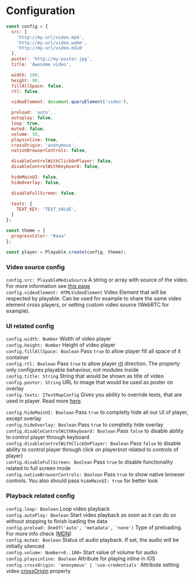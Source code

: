 # Configuration

```javascript
const config = {
  src: [
    'http://my-url/video.mp4',
    'http://my-url/video.webm',
    'http://my-url/video.m3u8'
  ],
  poster: 'http://my-poster.jpg',
  title: 'Awesome video',

  width: 160,
  height: 90,
  fillAllSpace: false,
  rtl: false,

  videoElement: document.queryElement('video'),

  preload: 'auto',
  autoplay: false,
  loop: true,
  muted: false,
  volume: 50,
  playsinline: true,
  crossOrigin: 'anonymous',
  nativeBrowserControls: false,

  disableControlWithClickOnPlayer: false,
  disableControlWithKeyboard: false,

  hideMainUI: false,
  hideOverlay: false,

  disableFullScreen: false,

  texts: {
    TEXT_KEY: 'TEXT_VALUE',
  }
};

const theme = {
  progressColor: "#aaa"
};

const player = Playable.create(config, theme);
```

### Video source config

`config.src: PlayableMediaSource` A string or array with source of the video. For more information see [this page](/video-source) <br/>
`config.videoElement: HTMLVideoElement` Video Element that will be respected by playable. Can be used for example to share the same video element cross players, or setting custom video source (WebRTC for example).

### UI related config

`config.width: Number` Width of video player <br/>
`config.height: Number` Height of video player <br/>
`config.fillAllSpace: Boolean` Pass `true` to allow player fill all space of it container <br/>
`config.rtl: Boolean` Pass `true` to allow player [rtl](https://developer.mozilla.org/en-US/docs/Glossary/rtl) 
direction. The property only configures playable behaviour, not modules inside<br/>
`config.title: String` String that would be shown as title of video <br/>
`config.poster: String` URL to image that would be used as poster on overlay <br/>
`config.texts: ITextMapConfig` Gives you ability to override texts, that are used in player. Read more [here](/player-texts).

`config.hideMainUI: Boolean` Pass `true` to completly hide all our UI of player, except overlay <br/>
`config.hideOverlay: Boolean` Pass `true` to completly hide overlay <br/>
`config.disableControlWithKeyboard: Boolean` Pass `false` to disable ability to control player through keyboard <br/>
`config.disableControlWithClickOnPlayer: Boolean` Pass `false` to disable ability to control player through click on player(not related to controls of player) <br/>
`config.disableFullScreen: Boolean` Pass `true` to disable functionality related to full screen mode <br/>
`config.nativeBrowserControls: Boolean` Pass `true` to show native browser controls. You also should pass `hideMainUI: true` for better look<br/>

### Playback related config

`config.loop: Boolean` Loop video playback <br/>
`config.autoPlay: Boolean` Start video playback as soon as it can do so without stopping to finish loading the data <br/>
`config.preload: OneOf('auto', 'metadata', 'none')` Type of preloading. For more info check ([MDN](https://developer.mozilla.org/en/docs/Web/HTML/Element/video)) <br/>
`config.muted: Boolean` Status of audio playback. If set, the audio will be initially silenced <br/>
`config.volume: Number<0..100>` Start value of volume for audio <br/>
`config.playsinline: Boolean` Attribute for playing inline in iOS <br/>
`config.crossOrigin: 'anonymous' | 'use-credentials'` Attribute setting video [crossOrigin](https://developer.mozilla.org/en-US/docs/Web/HTML/CORS_settings_attributes) property <br/>
